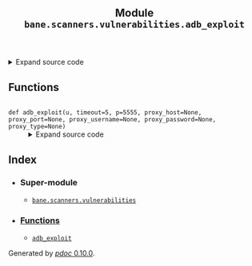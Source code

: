 <body>
<main>
<article id="content">
<header>
<h1 class="title">Module <code>bane.scanners.vulnerabilities.adb_exploit</code></h1>
</header>
<section id="section-intro">
<details class="source">
<summary>
<span>Expand source code</span>
</summary>
<pre><code class="python">from bane.scanners.vulnerabilities.utils import *


def adb_exploit(u, timeout=5, p=5555,proxy_host=None,proxy_port=None,proxy_username=None,proxy_password=None,proxy_type=None):
    if proxy_type==&#39;http&#39;:
        proxy_type=socks.PROXY_TYPE_HTTP
    if proxy_type==&#39;socks4&#39;:
        proxy_type=socks.PROXY_TYPE_SOCKS4
    if proxy_type==&#39;socks5&#39;:
        proxy_type=socks.PROXY_TYPE_SOCKS5
    try:
        s = socks.socksocket(socket.AF_INET, socket.SOCK_STREAM)
        if proxy_type!=None:
            s.setproxy( 
                    proxy_type=proxy_type,
                    addr=proxy_host,
                    port=proxy_port,
                    username=proxy_username,
                    password=proxy_password,
            )
        s.settimeout(timeout)
        s.connect((u, p))
        s.send(
            b&#34;CNXN\x00\x00\x00\x01\x00\x10\x00\x00\x07\x00\x00\x00\x32\x02\x00\x00\xbc\xb1\xa7\xb1host::\x00&#34;
        )
        c = s.recv(4096)
        s.close()
        if &#34;CNXN&#34; in str(c):
            return True
    except:
        pass
    return False</code></pre>
</details>
</section>
<section>
</section>
<section>
</section>
<section>
<h2 class="section-title" id="header-functions">Functions</h2>
<dl>
<dt id="bane.scanners.vulnerabilities.adb_exploit.adb_exploit"><code class="name flex">
<span>def <span class="ident">adb_exploit</span></span>(<span>u, timeout=5, p=5555, proxy_host=None, proxy_port=None, proxy_username=None, proxy_password=None, proxy_type=None)</span>
</code></dt>
<dd>
<div class="desc"></div>
<details class="source">
<summary>
<span>Expand source code</span>
</summary>
<pre><code class="python">def adb_exploit(u, timeout=5, p=5555,proxy_host=None,proxy_port=None,proxy_username=None,proxy_password=None,proxy_type=None):
    if proxy_type==&#39;http&#39;:
        proxy_type=socks.PROXY_TYPE_HTTP
    if proxy_type==&#39;socks4&#39;:
        proxy_type=socks.PROXY_TYPE_SOCKS4
    if proxy_type==&#39;socks5&#39;:
        proxy_type=socks.PROXY_TYPE_SOCKS5
    try:
        s = socks.socksocket(socket.AF_INET, socket.SOCK_STREAM)
        if proxy_type!=None:
            s.setproxy( 
                    proxy_type=proxy_type,
                    addr=proxy_host,
                    port=proxy_port,
                    username=proxy_username,
                    password=proxy_password,
            )
        s.settimeout(timeout)
        s.connect((u, p))
        s.send(
            b&#34;CNXN\x00\x00\x00\x01\x00\x10\x00\x00\x07\x00\x00\x00\x32\x02\x00\x00\xbc\xb1\xa7\xb1host::\x00&#34;
        )
        c = s.recv(4096)
        s.close()
        if &#34;CNXN&#34; in str(c):
            return True
    except:
        pass
    return False</code></pre>
</details>
</dd>
</dl>
</section>
<section>
</section>
</article>
<nav id="sidebar">
<h1>Index</h1>
<div class="toc">
<ul></ul>
</div>
<ul id="index">
<li><h3>Super-module</h3>
<ul>
<li><code><a title="bane.scanners.vulnerabilities" href="index.md">bane.scanners.vulnerabilities</a></code></li>
</ul>
</li>
<li><h3><a href="#header-functions">Functions</a></h3>
<ul class="">
<li><code><a title="bane.scanners.vulnerabilities.adb_exploit.adb_exploit" href="#bane.scanners.vulnerabilities.adb_exploit.adb_exploit">adb_exploit</a></code></li>
</ul>
</li>
</ul>
</nav>
</main>
<footer id="footer">
<p>Generated by <a href="https://pdoc3.github.io/pdoc" title="pdoc: Python API documentation generator"><cite>pdoc</cite> 0.10.0</a>.</p>
</footer>
</body>
</html>
